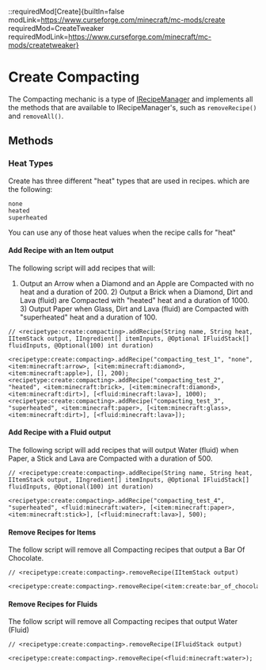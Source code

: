 ::requiredMod[Create]{builtIn=false modLink=https://www.curseforge.com/minecraft/mc-mods/create requiredMod=CreateTweaker requiredModLink=https://www.curseforge.com/minecraft/mc-mods/createtweaker}

# Create Compacting

The Compacting mechanic is a type of [IRecipeManager](/vanilla/api/managers/IRecipeManager) and implements all the methods that are available to IRecipeManager's, such as `removeRecipe()` and `removeAll()`.

## Methods

### Heat Types

Create has three different "heat" types that are used in recipes. which are the following:

```plaintext
none
heated
superheated
```

You can use any of those heat values when the recipe calls for "heat"

#### Add Recipe with an Item output

The following script will add recipes that will:

1) Output an Arrow when a Diamond and an Apple are Compacted with no heat and a duration of 200. 2) Output a Brick when a Diamond, Dirt and Lava (fluid) are Compacted with "heated" heat and a duration of 1000. 3) Output Paper when Glass, Dirt and Lava (fluid) are Compacted with "superheated" heat and a duration of 100.

```zenscript
// <recipetype:create:compacting>.addRecipe(String name, String heat, IItemStack output, IIngredient[] itemInputs, @Optional IFluidStack[] fluidInputs, @Optional(100) int duration)

<recipetype:create:compacting>.addRecipe("compacting_test_1", "none", <item:minecraft:arrow>, [<item:minecraft:diamond>, <item:minecraft:apple>], [], 200);
<recipetype:create:compacting>.addRecipe("compacting_test_2", "heated", <item:minecraft:brick>, [<item:minecraft:diamond>, <item:minecraft:dirt>], [<fluid:minecraft:lava>], 1000);
<recipetype:create:compacting>.addRecipe("compacting_test_3", "superheated", <item:minecraft:paper>, [<item:minecraft:glass>, <item:minecraft:dirt>], [<fluid:minecraft:lava>]);
```

#### Add Recipe with a Fluid output

The following script will add recipes that will output Water (fluid) when Paper, a Stick and Lava are Compacted with a duration of 500.

```zenscript
// <recipetype:create:compacting>.addRecipe(String name, String heat, IItemStack output, IIngredient[] itemInputs, @Optional IFluidStack[] fluidInputs, @Optional(100) int duration)

<recipetype:create:compacting>.addRecipe("compacting_test_4", "superheated", <fluid:minecraft:water>, [<item:minecraft:paper>, <item:minecraft:stick>], [<fluid:minecraft:lava>], 500);
```

#### Remove Recipes for Items

The follow script will remove all Compacting recipes that output a Bar Of Chocolate.

```zenscript
// <recipetype:create:compacting>.removeRecipe(IItemStack output)

<recipetype:create:compacting>.removeRecipe(<item:create:bar_of_chocolate>);
```


#### Remove Recipes for Fluids

The follow script will remove all Compacting recipes that output Water (Fluid)

```zenscript
// <recipetype:create:compacting>.removeRecipe(IFluidStack output)

<recipetype:create:compacting>.removeRecipe(<fluid:minecraft:water>);
```
